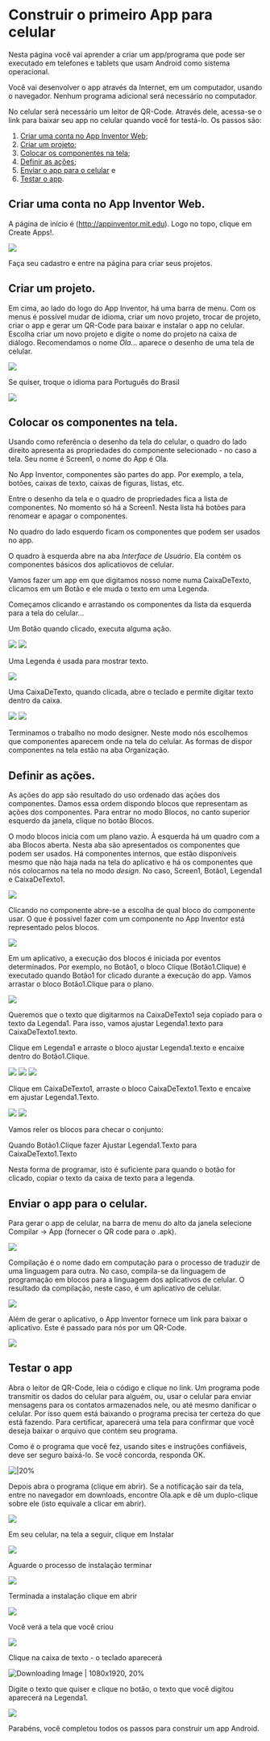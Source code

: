 # Construir o primeiro App para celular

Nesta página você vai aprender a criar um app/programa que pode ser executado em telefones e tablets que usam Android como sistema operacional. 

Você vai desenvolver o app através da Internet, em um computador, usando o navegador. Nenhum programa adicional será necessário no computador. 

No celular será necessário um leitor de QR-Code. Através dele, acessa-se o link para baixar seu app no celular quando você for testá-lo. Os passos são:

1. [Criar uma conta no App Inventor Web](Criar-uma-conta-no-App-Inventor-Web);
2. [Criar um projeto](Criar-um-projeto);
3. [Colocar os componentes na tela](Colocar-os-componentes-na-tela);
4. [Definir as ações](Definir-as-ações);
5. [Enviar o app para o celular](Enviar-o-app-para-o-celular) e
6. [Testar o app](Testar-o-app).

## Criar uma conta no App Inventor Web.

A página de início é (http://appinventor.mit.edu). Logo no topo, clique em Create Apps!.

![](screenshots/1.jpg)

Faça seu cadastro e entre na página para criar seus projetos.

## Criar um projeto.

Em cima, ao lado do logo do App Inventor, há uma barra de menu. Com os menus é possível mudar de idioma, criar um novo projeto, trocar de projeto, criar o app e gerar um QR-Code para baixar e instalar o app no celular. Escolha criar um novo projeto e digite o nome do projeto na caixa de diálogo. Recomendamos o nome *Ola*... aparece o desenho de uma tela de celular.

![](screenshots/1a.jpg)

Se quiser, troque o idioma para Português do Brasil

![](screenshots/2.jpg)

## Colocar os componentes na tela.

Usando como referência o desenho da tela do celular, o quadro do lado direito apresenta as propriedades do componente selecionado - no caso a tela. Seu nome é Screen1, o nome do App é Ola.

No App Inventor, componentes são partes do app. Por exemplo, a tela, botões, caixas de texto, caixas de figuras, listas, etc.

Entre o desenho da tela e o quadro de propriedades fica a lista de componentes. No momento só há a Screen1. Nesta lista há botões para renomear e apagar o componentes.

No quadro do lado esquerdo ficam os componentes que podem ser usados no app.

O quadro à esquerda abre na aba *Interface de Usuário*. Ela contém os componentes básicos dos aplicatiovos de celular.

Vamos fazer um app em que digitamos nosso nome numa CaixaDeTexto, clicamos em um Botão  e ele muda o texto em uma Legenda.

Começamos clicando e arrastando os componentes da lista da esquerda para a tela do celular...

Um Botão quando clicado, executa alguma ação.

![](screenshots/3.jpg)
![](screenshots/4.jpg)

Uma Legenda é usada para mostrar texto.

![](screenshots/5.jpg)

Uma CaixaDeTexto, quando clicada, abre o teclado e permite digitar texto dentro da caixa.

![](screenshots/6.jpg)
![](screenshots/7.jpg)

Terminamos o trabalho no modo designer. Neste modo nós escolhemos que componentes aparecem onde na tela do celular. As formas de dispor componentes na tela estão na aba Organização.

## Definir as ações.

As ações do app são resultado do uso ordenado das ações dos componentes. Damos essa ordem dispondo blocos que representam as ações dos componentes. Para entrar no modo Blocos, no canto superior esquerdo da janela, clique no botão Blocos.

O modo blocos inicia com um plano vazio. À esquerda há um quadro com a aba Blocos aberta. Nesta aba são apresentados os componentes que podem ser usados. Há componentes internos, que estão disponíveis mesmo que não haja nada na tela do aplicativo e há os componentes que nós colocamos na tela no modo *design*. No caso, Screen1, Botão1, Legenda1 e CaixaDeTexto1.

![](screenshots/8.jpg)

Clicando no componente abre-se a escolha de qual bloco do componente usar. O que é possível fazer com um componente no App Inventor está representado pelos blocos.

![](screenshots/9.jpg)

Em um aplicativo, a execução dos blocos é iniciada por eventos determinados. Por exemplo, no Botão1, o bloco Clique (Botão1.Clique) é executado quando Botão1 for clicado durante a execução do app. Vamos arrastar o bloco Botão1.Clique para o plano.

![](screenshots/10.jpg)

Queremos que o texto que digitarmos na CaixaDeTexto1 seja copiado para o texto da Legenda1. Para isso, vamos ajustar Legenda1.texto para CaixaDeTexto1.texto.

Clique em Legenda1 e arraste o bloco ajustar Legenda1.texto e encaixe dentro do Botão1.Clique.

![](screenshots/11.jpg)
![](screenshots/12.jpg)
![](screenshots/13.jpg)

Clique em CaixaDeTexto1, arraste o bloco CaixaDeTexto1.Texto e encaixe em ajustar Legenda1.Texto.

![](screenshots/14.jpg)
![](screenshots/15.jpg)

Vamos reler os blocos para checar o conjunto:

Quando Botão1.Clique fazer
Ajustar Legenda1.Texto para CaixaDeTexto1.Texto

Nesta forma de programar, isto é suficiente para quando o botão for clicado, copiar o texto da caixa de texto para a legenda.

## Enviar o app para o celular.

Para gerar o app de celular, na barra de menu do alto da janela selecione Compilar -> App (fornecer o QR code para o .apk).

![](screenshots/15.jpg)

Compilação é o nome dado em computação para o processo de traduzir de uma linguagem para outra. No caso, compila-se da linguagem de programação em blocos para a linguagem dos aplicativos de celular. O resultado da compilação, neste caso, é um aplicativo de celular.

![](screenshots/16.jpg)

Além de gerar o aplicativo, o App Inventor fornece um link para baixar o aplicativo. Este é passado para nós por um QR-Code.

![](screenshots/17.jpg)

## Testar o app

Abra o leitor de QR-Code, leia o código e clique no link. Um programa pode transmitir os dados do celular para alguém, ou, usar o celular para enviar mensagens para os contatos armazenados nele, ou até mesmo danificar o celular. Por isso quem está baixando o programa precisa ter certeza do que está fazendo. Para certificar, aparecerá uma tela para confirmar que você deseja baixar o arquivo que contém seu programa.

Como é o programa que você fez, usando sites e instruções confiáveis, deve ser seguro baixá-lo. Se você concorda, responda OK.

![|20%](screenshots/Screenshot_20200614-104534.png)

Depois abra o programa (clique em abrir). Se a notificação sair da tela, entre no navegador em downloads, encontre Ola.apk e dê um duplo-clique sobre ele (isto equivale a clicar em abrir).

![](screenshots/Screenshot_20200614-104604.png)


Em seu celular, na tela a seguir, clique em Instalar

![](screenshots/Screenshot_20200614-104610.png)


Aguarde o processo de instalação terminar

![](screenshots/Screenshot_20200614-104621.png)

Terminada a instalação clique em abrir

![](screenshots/Screenshot_20200614-104551.png)

Você verá a tela que você criou

![](screenshots/Screenshot_20200614-104631.png)

Clique na caixa de texto - o teclado aparecerá

![Downloading Image | 1080x1920, 20% ](screenshots/Screenshot_20200614-104651.png)

Digite o texto que quiser e clique no botão, o texto que você digitou aparecerá na Legenda1.

![](screenshots/Screenshot_20200614-104713.png)


Parabéns, você completou todos os passos para construir um app Android.

